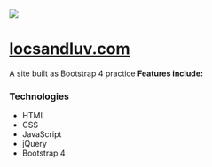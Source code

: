 <img src="https://i.imgur.com/PQQHCB8.png">
<h1><a href="https://kaylathomas.github.io/locsandluv/">locsandluv.com</a></h1>
A site built as Bootstrap 4 practice <strong>Features include:</strong>
</ul>
<h3> Technologies </h3>
<ul>
  <li> HTML </li>
  <li> CSS </li>
  <li> JavaScript </li>
  <li> jQuery </li>
  <li> Bootstrap 4 </li>
<ul>
  
